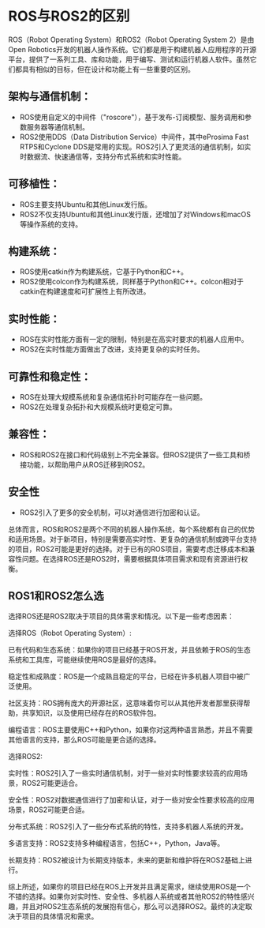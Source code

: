 # ROS与ROS2的区别
ROS（Robot Operating System）和ROS2（Robot Operating System 2）是由Open Robotics开发的机器人操作系统。它们都是用于构建机器人应用程序的开源平台，提供了一系列工具、库和功能，用于编写、测试和运行机器人软件。虽然它们都具有相似的目标，但在设计和功能上有一些重要的区别。

## 架构与通信机制：

- ROS使用自定义的中间件（"roscore"），基于发布-订阅模型、服务调用和参数服务器等通信机制。
- ROS2使用DDS（Data Distribution Service）中间件，其中eProsima Fast RTPS和Cyclone DDS是常用的实现。ROS2引入了更灵活的通信机制，如实时数据流、快速通信等，支持分布式系统和实时性能。

## 可移植性：

- ROS主要支持Ubuntu和其他Linux发行版。
- ROS2不仅支持Ubuntu和其他Linux发行版，还增加了对Windows和macOS等操作系统的支持。

## 构建系统：

- ROS使用catkin作为构建系统，它基于Python和C++。
- ROS2使用colcon作为构建系统，同样基于Python和C++。colcon相对于catkin在构建速度和可扩展性上有所改进。

## 实时性能：

- ROS在实时性能方面有一定的限制，特别是在高实时要求的机器人应用中。
- ROS2在实时性能方面做出了改进，支持更复杂的实时任务。

## 可靠性和稳定性：

- ROS在处理大规模系统和复杂通信拓扑时可能存在一些问题。
- ROS2在处理复杂拓扑和大规模系统时更稳定可靠。

## 兼容性：

- ROS和ROS2在接口和代码级别上不完全兼容。但ROS2提供了一些工具和桥接功能，以帮助用户从ROS迁移到ROS2。

## 安全性

- ROS2引入了更多的安全机制，可以对通信进行加密和认证。

总体而言，ROS和ROS2是两个不同的机器人操作系统，每个系统都有自己的优势和适用场景。对于新项目，特别是需要高实时性、更复杂的通信机制或跨平台支持的项目，ROS2可能是更好的选择。对于已有的ROS项目，需要考虑迁移成本和兼容性问题。在选择ROS还是ROS2时，需要根据具体项目需求和现有资源进行权衡。

## ROS1和ROS2怎么选
选择ROS还是ROS2取决于项目的具体需求和情况。以下是一些考虑因素：

选择ROS（Robot Operating System）:

已有代码和生态系统：如果你的项目已经基于ROS开发，并且依赖于ROS的生态系统和工具库，可能继续使用ROS是最好的选择。

稳定性和成熟度：ROS是一个成熟且稳定的平台，已经在许多机器人项目中被广泛使用。

社区支持：ROS拥有庞大的开源社区，这意味着你可以从其他开发者那里获得帮助，共享知识，以及使用已经存在的ROS软件包。

编程语言：ROS主要使用C++和Python，如果你对这两种语言熟悉，并且不需要其他语言的支持，那么ROS可能是更合适的选择。

选择ROS2:

实时性：ROS2引入了一些实时通信机制，对于一些对实时性要求较高的应用场景，ROS2可能更适合。

安全性：ROS2对数据通信进行了加密和认证，对于一些对安全性要求较高的应用场景，ROS2可能更合适。

分布式系统：ROS2引入了一些分布式系统的特性，支持多机器人系统的开发。

多语言支持：ROS2支持多种编程语言，包括C++，Python，Java等。

长期支持：ROS2被设计为长期支持版本，未来的更新和维护将在ROS2基础上进行。

综上所述，如果你的项目已经在ROS上开发并且满足需求，继续使用ROS是一个不错的选择。如果你对实时性、安全性、多机器人系统或者其他ROS2的特性感兴趣，并且对ROS2生态系统的发展抱有信心，那么可以选择ROS2。最终的决定取决于项目的具体情况和需求。

